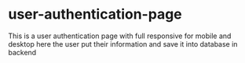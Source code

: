 # user-authentication-page
This is a user authentication page with full responsive for mobile and desktop here the user put their information and save it into database in backend
